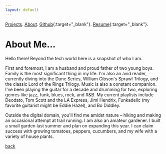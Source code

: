```yaml
---
layout: default
---
```


[Projects](./projects.html).
[About](./about-me.html).
[Github](https://github.com/adamgutons/){:target="_blank"}.
[Resume](./assets/resume/resume.pdf){:target="_blank"}.

# About Me...

Hello there! Beyond the tech world here is a snapshot of who I am.

First and foremost, I am a husband and proud father of two young boys.  Family is the most significant thing in my life.
I'm also an avid reader, currently diving into the Dune Series, William Gibson's Sprawl Trilogy, and the classic Lord of the 
Rings Trilogy. Music is also a constant companion. I've been playing the guitar for a decade and drumming for two, exploring 
genres like jazz, funk, blues, rock, and R&B. My current playlists include Deodato, Tom Scott and the LA Express, Jimi Hendrix, 
Funkadelic (my favorite guitarist might be Eddie Hazel), and Bo Diddley.

Outside the digital domain, you'll find me amidst nature – hiking and making an occasional attempt at trail running. I 
am also an amateur gardener.  I built a small garden last summer and plan on expanding this year.  I can claim success
with growing tomatoes, peppers, cucumbers, and my wife with a variety of house plants.

[back](./)
